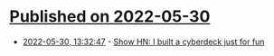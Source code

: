 # [Published on 2022-05-30](index.md)

* [2022-05-30, 13:32:47](https://news.ycombinator.com/item?id=31558766) - [Show HN: I built a cyberdeck just for fun](https://hackaday.io/project/183892-cyberdeck1)
